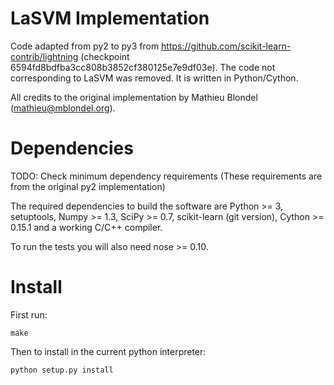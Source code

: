 LaSVM Implementation
====================


Code adapted from py2 to py3 from https://github.com/scikit-learn-contrib/lightning (checkpoint 6594fd8bdfba3cc808b3852cf380125e7e9df03e). The code not corresponding to LaSVM was removed. It is written in Python/Cython.

All credits to the original implementation by Mathieu Blondel (mathieu@mblondel.org).

Dependencies
============

TODO: Check minimum dependency requirements (These requirements are from the original py2 implementation)

The required dependencies to build the software are Python >= 3,
setuptools, Numpy >= 1.3, SciPy >= 0.7, scikit-learn (git version), Cython >= 0.15.1
and a working C/C++ compiler.

To run the tests you will also need nose >= 0.10.

Install
=======

First run:

```
make
```

Then to install in the current python interpreter:

```
python setup.py install
```